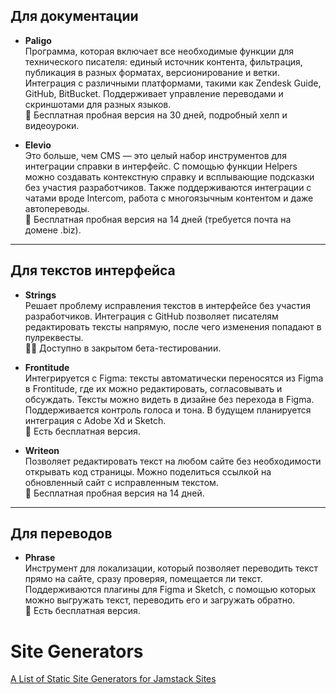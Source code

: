 
## Для документации

- **Paligo**  
  Программа, которая включает все необходимые функции для технического писателя: единый источник контента, фильтрация, публикация в разных форматах, версионирование и ветки. Интеграция с различными платформами, такими как Zendesk Guide, GitHub, BitBucket. Поддерживает управление переводами и скриншотами для разных языков.  
  🤑 Бесплатная пробная версия на 30 дней, подробный хелп и видеоуроки.

- **Elevio**  
  Это больше, чем CMS — это целый набор инструментов для интеграции справки в интерфейс. С помощью функции Helpers можно создавать контекстную справку и всплывающие подсказки без участия разработчиков. Также поддерживаются интеграции с чатами вроде Intercom, работа с многоязычным контентом и даже автопереводы.  
  🤑 Бесплатная пробная версия на 14 дней (требуется почта на домене .biz).

---

## Для текстов интерфейса

- **Strings**  
  Решает проблему исправления текстов в интерфейсе без участия разработчиков. Интеграция с GitHub позволяет писателям редактировать тексты напрямую, после чего изменения попадают в пулреквесты.  
  🤷‍♀️ Доступно в закрытом бета-тестировании.

- **Frontitude**  
  Интегрируется с Figma: тексты автоматически переносятся из Figma в Frontitude, где их можно редактировать, согласовывать и обсуждать. Тексты можно видеть в дизайне без перехода в Figma. Поддерживается контроль голоса и тона. В будущем планируется интеграция с Adobe Xd и Sketch.  
  💸 Есть бесплатная версия.

- **Writeon**  
  Позволяет редактировать текст на любом сайте без необходимости открывать код страницы. Можно поделиться ссылкой на обновленный сайт с исправленным текстом.  
  🤑 Бесплатная пробная версия на 14 дней.

---

## Для переводов

- **Phrase**  
  Инструмент для локализации, который позволяет переводить текст прямо на сайте, сразу проверяя, помещается ли текст. Поддерживаются плагины для Figma и Sketch, с помощью которых можно выгружать текст, переводить его и загружать обратно.  
  💸 Есть бесплатная версия.

# Site Generators

[A List of Static Site Generators for Jamstack Sites](https://jamstack.org/generators/)